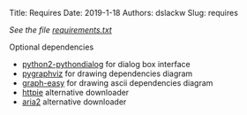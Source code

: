 Title: Requires
Date: 2019-1-18
Authors: dslackw
Slug: requires

*See the file [requirements.txt](https://gitlab.com/dslackw/slpkg/blob/master/requirements.txt)*


Optional dependencies

* [python2-pythondialog](http://slackbuilds.org/repository/14.2/python/python2-pythondialog/) for dialog box interface
* [pygraphviz](http://slackbuilds.org/repository/14.2/graphics/pygraphviz/) for drawing dependencies diagram
* [graph-easy](http://slackbuilds.org/repository/14.2/graphics/graph-easy/) for drawing ascii dependencies diagram
* [httpie](https://slackbuilds.org/repository/14.2/network/httpie/) alternative downloader
* [aria2](https://slackbuilds.org/repository/14.2/network/aria2/) alternative downloader


